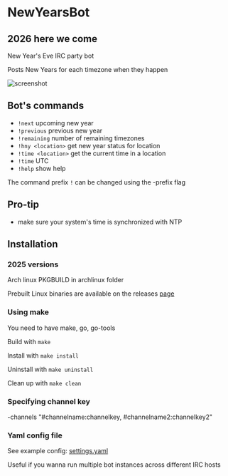 # NewYearsBot

## 2026 here we come

New Year's Eve IRC party bot

Posts New Years for each timezone when they happen

![screenshot](botoutput.png)

## Bot's commands

- `!next` upcoming new year
- `!previous` previous new year
- `!remaining` number of remaining timezones
- `!hny <location>` get new year status for location
- `!time <location>` get the current time in a location
- `!time` UTC
- `!help` show help

The command prefix `!` can be changed using the -prefix flag

## Pro-tip

- make sure your system's time is synchronized with NTP

## Installation

### 2025 versions

Arch linux PKGBUILD in archlinux folder

Prebuilt Linux binaries are available on the releases [page](https://github.com/ugjka/newyearsbot/releases)

### Using make

You need to have make, go, go-tools

Build with `make`

Install with `make install`

Uninstall with `make uninstall`

Clean up with `make clean`

### Specifying channel key

-channels "#channelname:channelkey, #channelname2:channelkey2"

### Yaml config file

See example config: [settings.yaml](settings.yaml)

Useful if you wanna run multiple bot instances across different IRC hosts
